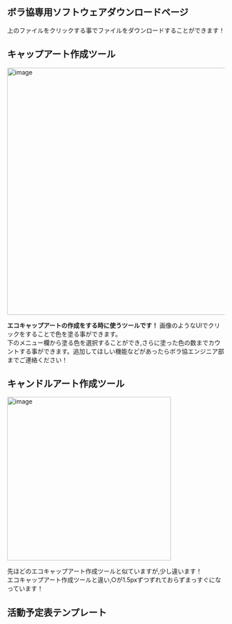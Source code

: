 ## ボラ協専用ソフトウェアダウンロードページ
上のファイルをクリックする事でファイルをダウンロードすることができます！  
## キャップアート作成ツール
<img width="572" alt="image" src="https://github.com/ogane0112/bora_revolution/assets/120627734/3dc67cf6-27c4-4b44-90c6-d59909428432">

**エコキャップアートの作成をする時に使うツールです！**
画像のようなUIでクリックをすることで色を塗る事ができます。  
下のメニュー欄から塗る色を選択することができ,さらに塗った色の数までカウントする事ができます。追加してほしい機能などがあったらボラ協エンジニア部までご連絡ください！
## キャンドルアート作成ツール
<img width="379" alt="image" src="https://github.com/ogane0112/bora_revolution/assets/120627734/11eaadb3-074d-4697-a7fb-5cf7fd710f6f">    
  
  先ほどのエコキャップアート作成ツールと似ていますが,少し違います！  
エコキャップアート作成ツールと違い,○が1.5pxずつずれておらずまっすぐになっています！
## 活動予定表テンプレート
